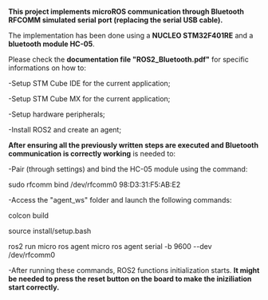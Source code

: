 __This project implements microROS communication through Bluetooth RFCOMM simulated serial port (replacing the serial USB cable).__

The implementation has been done using a __NUCLEO STM32F401RE__ and a __bluetooth module HC-05__.

Please check the __documentation file "ROS2_Bluetooth.pdf"__ for specific informations on how to:

  -Setup STM Cube IDE for the current application;

  -Setup STM Cube MX for the current application; 

  -Setup hardware peripherals;

  -Install ROS2 and create an agent;

__After ensuring all the previously written steps are executed and Bluetooth communication is correctly working__ is needed to:

-Pair (through settings) and bind the HC-05 module using the command:

  sudo rfcomm bind /dev/rfcomm0 98:D3:31:F5:AB:E2

-Access the "agent_ws" folder and launch the following commands:

  colcon build
  
  source install/setup.bash
  
  ros2 run micro ros agent micro ros agent serial -b 9600 --dev /dev/rfcomm0

-After running these commands, ROS2 functions initialization starts. __It might be needed to press the reset button on the board to make the iniziliation start correctly.__
